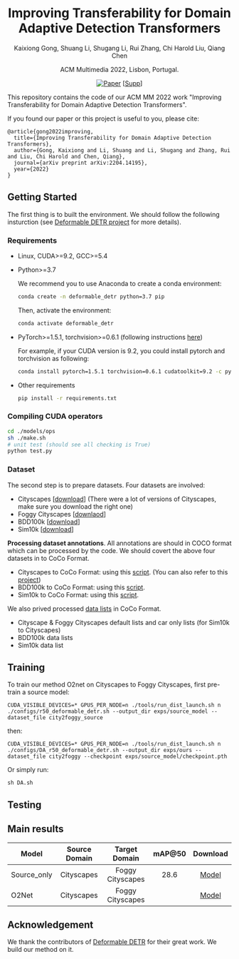 <div align="center">

# Improving Transferability for Domain Adaptive Detection Transformers
  
  Kaixiong Gong, Shuang Li, Shugang Li, Rui Zhang, Chi Harold Liu, Qiang Chen
  
  ACM Multimedia 2022, Lisbon, Portugal.
  
  [![Paper](https://img.shields.io/badge/paper-arxiv.2208.01195-B31B1B.svg)](https://arxiv.org/abs/2204.14195) [[Supp]()]
  
</div>

This repository contains the code of our ACM MM 2022 work "Improving Transferability for Domain Adaptive Detection Transformers".

If you found our paper or this project is useful to you, please cite:

```
@article{gong2022improving,
  title={Improving Transferability for Domain Adaptive Detection Transformers},
  author={Gong, Kaixiong and Li, Shuang and Li, Shugang and Zhang, Rui and Liu, Chi Harold and Chen, Qiang},
  journal={arXiv preprint arXiv:2204.14195},
  year={2022}
}
```

## Getting Started

The first thing is to built the environment. We should follow the following insturction (see [Deformable DETR project](https://github.com/fundamentalvision/Deformable-DETR#installation) for more details). 

### Requirements

* Linux, CUDA>=9.2, GCC>=5.4
  
* Python>=3.7

    We recommend you to use Anaconda to create a conda environment:
    ```bash
    conda create -n deformable_detr python=3.7 pip
    ```
    Then, activate the environment:
    ```bash
    conda activate deformable_detr
    ```
  
* PyTorch>=1.5.1, torchvision>=0.6.1 (following instructions [here](https://pytorch.org/))

    For example, if your CUDA version is 9.2, you could install pytorch and torchvision as following:
    ```bash
    conda install pytorch=1.5.1 torchvision=0.6.1 cudatoolkit=9.2 -c pytorch
    ```
  
* Other requirements
    ```bash
    pip install -r requirements.txt
    ```

### Compiling CUDA operators
```bash
cd ./models/ops
sh ./make.sh
# unit test (should see all checking is True)
python test.py
```

### Dataset

The second step is to prepare datasets. Four datasets are involved:

- Cityscapes [[download](https://www.cityscapes-dataset.com/downloads/)] (There were a lot of versions of Cityscapes, make sure you download the right one)
- Foggy Cityscapes [[downlaod](https://www.cityscapes-dataset.com/downloads/)]
- BDD100k [[download](https://doc.bdd100k.com/download.html#k-images)]
- Sim10k [[download](https://fcav.engin.umich.edu/projects/driving-in-the-matrix)]

**Processing dataset annotations**. All annotations are should in COCO format which can be processed by the code. We should covert the above four datasets in to CoCo Format.

- Cityscapes to CoCo Format: using this [script](https://github.com/BIT-DA/O2net/blob/main/dataset_util/city2coco.py). (You can also refer to this [project](https://github.com/facebookresearch/maskrcnn-benchmark/tree/main/maskrcnn_benchmark/data#creating-symlinks-for-cityscapes))
- BDD100k to CoCo Format: using this [script](https://github.com/BIT-DA/O2net/blob/main/dataset_util/bdd2coco.py).
- Sim10k to CoCo Format: using this [script](https://github.com/BIT-DA/O2net/blob/main/dataset_util/sim2coco.py).

We also prived processed [data lists](https://drive.google.com/drive/folders/1aqneAxjGH0hfx9cBpBll0vDycfnHaR1w?usp=sharing) in CoCo Format.
- Cityscape \& Foggy Cityscapes default lists and car only lists (for Sim10k to Cityscapes)
- BDD100k data lists
- Sim10k data list

## Training

To train our method O2net on Cityscapes to Foggy Cityscapes, first pre-train a source model:

```
CUDA_VISIBLE_DEVICES=* GPUS_PER_NODE=n ./tools/run_dist_launch.sh n ./configs/r50_deformable_detr.sh --output_dir exps/source_model --dataset_file city2foggy_source
```

then:

```
CUDA_VISIBLE_DEVICES=* GPUS_PER_NODE=n ./tools/run_dist_launch.sh n ./configs/DA_r50_deformable_detr.sh --output_dir exps/ours --dataset_file city2foggy --checkpoint exps/source_model/checkpoint.pth
```

Or simply run:

```
sh DA.sh
```

## Testing

## Main results

|   Model   | Source Domain| Target Domain | mAP@50 |  Download    |
| --------- |:--------:|:-----------:|:-------------:|:-------------:|
| Source_only| Cityscapes  | Foggy Cityscapes |  28.6   | [Model](https://drive.google.com/file/d/1OD1y3j97fJgITvkqozJpDRyEtxuBKvU4/view?usp=sharing) |
| O2Net | Cityscapes  | Foggy Cityscapes |    | [Model](https://drive.google.com/file/d/1hv_w_hJF_rVgm77IO2Ct2JVi1Z4UfryD/view?usp=sharing) |

## Acknowledgement

We thank the contributors of [Deformable DETR](https://github.com/fundamentalvision/Deformable-DETR#installation) for their great work. We build our method on it.



